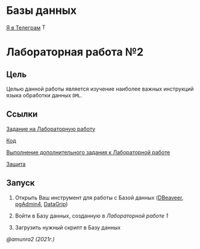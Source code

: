 # Базы данных

 [Я в Телеграм](https://t.me/amunra2) <img src="https://img.icons8.com/external-tal-revivo-shadow-tal-revivo/344/external-telegram-is-a-cloud-based-instant-messaging-and-voice-over-ip-service-logo-shadow-tal-revivo.png" alt="Telegram" width=15>

# Лабораторная работа №2

## Цель

Целью данной работы является изучение наиболее важных инструкций языка обработки данных `DML`.

## Ссылки

[Задание на Лабораторную работу](./task/task2.pdf)

[Код](./sql)

[Выполнение дополнительного задания к Лабораторной работе](./extra_task/extra.sql)

[Защита](./defense/defense.sql)


## Запуск

1. Открыть Ваш инструмент для работы с Базой данных ([DBeaveer](https://dbeaver.io/), [pgAdmin4](https://www.pgadmin.org/), [DataGrip](https://www.jetbrains.com/ru-ru/datagrip/))

2. Войти в Базу данных, созданную в _Лабораторной работе 1_

3. Загрузить нужный скрипт в Базу данных

_@amunra2 (2021г.)_
